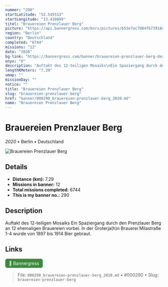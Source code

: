```yaml
---
nummer: "290"
startLatitude: "52.545513"
startLongitude: "13.410809"
titel: "Brauereien Prenzlauer Berg"
picture: "https://api.bannergress.com/bnrs/pictures/b53e7ac7984fb73918dca6565c567454"
region: "Berlin"
country: "Deutschland"
completed: "6744"
missions: "12"
date: "2020"
bg-link: "https://bannergress.com/banner/brauereien-prenzlauer-berg-deac"
onyx: "0"
description: "Auftakt des 12-teiligen Mosaiks\nEin Spaziergang durch den Prenzlauer Berg an 12 ehemaligen Brauereien vorbei. In der Groterja(h)n Brauerei Milastraße 1-4 wurde von 1897 bis 1914 Bier gebraut."
lengthKMeters: "7,29"
umap: ""
missionDay: ""
notice: ""
title: "Brauereien Prenzlauer Berg"
slug: "brauereien-prenzlauer-berg"
href: "banner/000290_brauereien-prenzlauer-berg_2020.md"
name: "Brauereien Prenzlauer Berg"
---
```

# Brauereien Prenzlauer Berg

*2020* • Berlin • Deutschland

![Brauereien Prenzlauer Berg](https://api.bannergress.com/bnrs/pictures/b53e7ac7984fb73918dca6565c567454)



## Details
- **Distance (km):** 7.29
- **Missions in banner:** 12
- **Total missions completed:** 6744
- **This is my banner no.:** 290



## Description
Auftakt des 12-teiligen Mosaiks
Ein Spaziergang durch den Prenzlauer Berg an 12 ehemaligen Brauereien vorbei. In der Groterja(h)n Brauerei Milastraße 1-4 wurde von 1897 bis 1914 Bier gebraut.



## Links
<a href="https://bannergress.com/banner/brauereien-prenzlauer-berg-deac" target="_blank" style="display:inline-block;margin-right:8px;padding:6px 12px;background:#3c8b3c;color:#fff;text-decoration:none;border-radius:6px;">🔗 Bannergress</a>



> File: `000290_brauereien-prenzlauer-berg_2020.md`
> • #000290
> • Slug: `brauereien-prenzlauer-berg`
